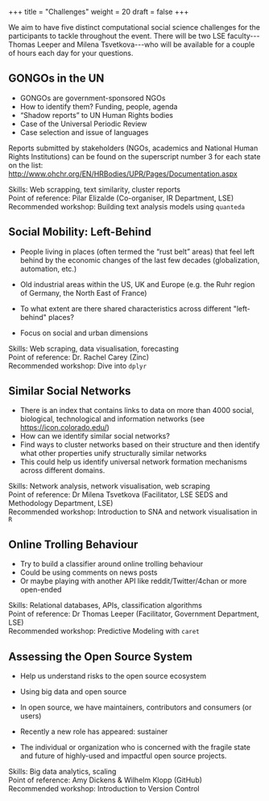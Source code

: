 +++
title = "Challenges"
weight = 20
draft = false
+++

We aim to have five distinct computational social science challenges for the participants to tackle throughout the event.  There will be two LSE faculty---Thomas Leeper and Milena Tsvetkova---who will be available for a couple of hours each day for your questions.

## GONGOs in the UN

-	GONGOs are government-sponsored NGOs
-	How to identify them? Funding, people, agenda
-	“Shadow reports” to UN Human Rights bodies
-	Case of the Universal Periodic Review
-	Case selection and issue of languages

Reports submitted by stakeholders (NGOs, academics and National Human Rights Institutions) can be found on the superscript number 3 for each state on the list:
http://www.ohchr.org/EN/HRBodies/UPR/Pages/Documentation.aspx 

Skills: Web scrapping, text similarity, cluster reports  
Point of reference: Pilar Elizalde (Co-organiser, IR Department, LSE)  
Recommended workshop: Building text analysis models using ```quanteda```

## Social Mobility: Left-Behind

- People living in places (often termed the “rust belt” areas) that feel left behind by the economic changes of the last few decades (globalization, automation, etc.)

- Old industrial areas within the US, UK and Europe (e.g. the Ruhr region of Germany, the North East of France)

- To what extent are there shared characteristics across different "left-behind" places?

- Focus on social and urban dimensions

Skills: Web scraping, data visualisation, forecasting  
Point of reference: Dr. Rachel Carey (Zinc)  
Recommended workshop: Dive into ```dplyr```

## Similar Social Networks

-	There is an index that contains links to data on more than 4000 social, biological, technological and information networks (see https://icon.colorado.edu/)
-	How can we identify similar social networks? 
-	Find ways to cluster networks based on their structure and then identify what other properties unify structurally similar networks
-	This could help us identify universal network formation mechanisms across different domains.

Skills: Network analysis, network visualisation, web scraping  
Point of reference: Dr Milena Tsvetkova (Facilitator, LSE SEDS and Methodology Department, LSE)  
Recommended workshop: Introduction to SNA and network visualisation in ```R```

## Online Trolling Behaviour

-	Try to build a classifier around online trolling behaviour
-	Could be using comments on news posts
-	Or maybe playing with another API like reddit/Twitter/4chan or more open-ended

Skills: Relational databases, APIs, classification algorithms  
Point of reference: Dr Thomas Leeper (Facilitator, Government Department, LSE)  
Recommended workshop: Predictive Modeling with ```caret```

## Assessing the Open Source System

- Help us understand risks to the open source ecosystem

- Using big data and open source

- In open source, we have maintainers, contributors and consumers (or users)

- Recently a new role has appeared: sustainer

- The individual or organization who is concerned with the fragile state and future of highly-used and impactful open source projects.

Skills: Big data analytics, scaling  
Point of reference: Amy Dickens & Wilhelm Klopp (GitHub)  
Recommended workshop: Introduction to Version Control
